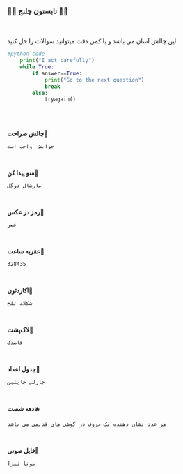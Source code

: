 ### 🍉🍉 تابستون چلنج 🍉🍉
<br>
<br>
این چالش آسان می باشد و با کمی دقت میتوانید سوالات را حل کنید 
<br>

```python
#python code
    print("I act carefully")
    while True:
        if answer==True:
            print("Go to the next question")
            break
        else:
            tryagain()
```

<br>
<br>

**چالش صراحت**🍇
```
جوابش  واجب است

```
<br>

**منو پیدا کن**🍒
```
مارشال دوگل

```
<br>

**رمز در عکس**🍊
```
عصر

```
<br>


**عقربه ساعت**🍋
```
328435

```
<br>


**آکاردئون**🍍
```
شکلات تلخ

```
<br>


**لاک‌پشت**🍑
```
قاصدک

```
<br>


**جدول اعداد**🥝
```
چارلی چاپلین

```
<br>


**دهه شصت**🫐
```
هر عدد نشان دهنده یک حروف در گوشی های قدیمی می باشد

```
<br>


**فایل صوتی**🍎
```
مونا لیزا

```
<br>






